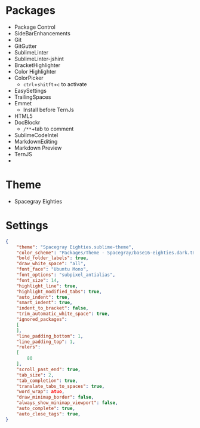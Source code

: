 Packages
==============

+ Package Control
+ SideBarEnhancements
+ Git
+ GitGutter
+ SublimeLinter
+ SublimeLinter-jshint
+ BracketHighlighter
+ Color Highlighter 
+ ColorPicker
  * `ctrl`+`shitft`+`c` to activate 
+ EasySettings
+ Trailing​Spaces
+ Emmet
  * Install before TernJs   
+ HTML5
+ DocBlockr
  * `/**`+tab to comment   
+ SublimeCodeIntel
+ MarkdownEditing
+ Markdown Preview
+ TernJS
+ 

Theme
=====
+ Spacegray Eighties


Settings
=======
```json
{
	"theme": "Spacegray Eighties.sublime-theme",
  	"color_scheme": "Packages/Theme - Spacegray/base16-eighties.dark.tmTheme",
	"bold_folder_labels": true,
	"draw_white_space": "all",
	"font_face": "Ubuntu Mono",
	"font_options": "subpixel_antialias",
	"font_size": 14,
	"highlight_line": true,
	"highlight_modified_tabs": true,
	"auto_indent": true,
	"smart_indent": true,
	"indent_to_bracket": false,
	"trim_automatic_white_space": true,
	"ignored_packages":
	[
	],
	"line_padding_bottom": 1,
	"line_padding_top": 1,
	"rulers":
	[
		80
	],
	"scroll_past_end": true,
	"tab_size": 2,
	"tab_completion": true,
	"translate_tabs_to_spaces": true,
	"word_wrap": atuo,
	"draw_minimap_border": false,
	"always_show_minimap_viewport": false,
	"auto_complete": true,
	"auto_close_tags": true,
}
```
